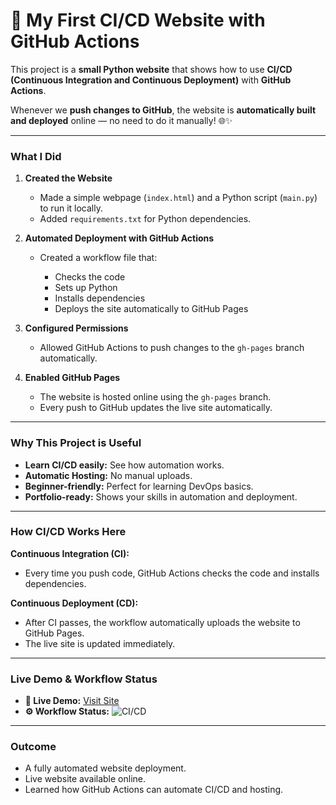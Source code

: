 
# 🚀 My First CI/CD Website with GitHub Actions

This project is a **small Python website** that shows how to use **CI/CD (Continuous Integration and Continuous Deployment)** with **GitHub Actions**.

Whenever we **push changes to GitHub**, the website is **automatically built and deployed** online — no need to do it manually! 🌐✨

---

### **What I Did**

1. **Created the Website**

   * Made a simple webpage (`index.html`) and a Python script (`main.py`) to run it locally.
   * Added `requirements.txt` for Python dependencies.

2. **Automated Deployment with GitHub Actions**

   * Created a workflow file that:

     * Checks the code
     * Sets up Python
     * Installs dependencies
     * Deploys the site automatically to GitHub Pages

3. **Configured Permissions**

   * Allowed GitHub Actions to push changes to the `gh-pages` branch automatically.

4. **Enabled GitHub Pages**

   * The website is hosted online using the `gh-pages` branch.
   * Every push to GitHub updates the live site automatically.

---

### **Why This Project is Useful**

* **Learn CI/CD easily:** See how automation works.
* **Automatic Hosting:** No manual uploads.
* **Beginner-friendly:** Perfect for learning DevOps basics.
* **Portfolio-ready:** Shows your skills in automation and deployment.

---

### **How CI/CD Works Here**

**Continuous Integration (CI):**

* Every time you push code, GitHub Actions checks the code and installs dependencies.

**Continuous Deployment (CD):**

* After CI passes, the workflow automatically uploads the website to GitHub Pages.
* The live site is updated immediately.

---

### **Live Demo & Workflow Status**

* **🚀 Live Demo:** [Visit Site](https://srinivasnaren.github.io/my-first-actions-demo/)
* **⚙️ Workflow Status:** ![CI/CD](https://github.com/SrinivasNaren/my-first-actions-demo/actions/workflows/deploy.yml/badge.svg)

---

### **Outcome**

* A fully automated website deployment.
* Live website available online.
* Learned how GitHub Actions can automate CI/CD and hosting.

